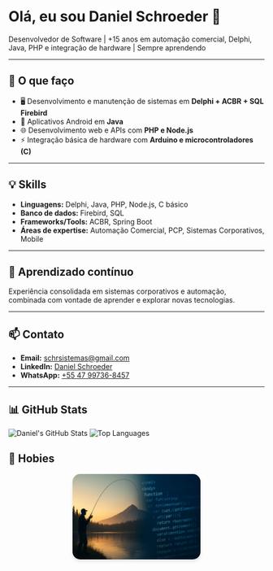 # Olá, eu sou Daniel Schroeder 👋

Desenvolvedor de Software | +15 anos em automação comercial, Delphi, Java, PHP e integração de hardware | Sempre aprendendo

---

## 🚀 O que faço
- 🖥️ Desenvolvimento e manutenção de sistemas em **Delphi + ACBR + SQL Firebird**  
- 📱 Aplicativos Android em **Java**  
- 🌐 Desenvolvimento web e APIs com **PHP e Node.js**  
- ⚡ Integração básica de hardware com **Arduino e microcontroladores (C)**  

---

## 💡 Skills
- **Linguagens:** Delphi, Java, PHP, Node.js, C básico  
- **Banco de dados:** Firebird, SQL  
- **Frameworks/Tools:** ACBR, Spring Boot  
- **Áreas de expertise:** Automação Comercial, PCP, Sistemas Corporativos, Mobile  

---

## 🌱 Aprendizado contínuo
Experiência consolidada em sistemas corporativos e automação, combinada com vontade de aprender e explorar novas tecnologias.

---

## 📫 Contato
- **Email:** schrsistemas@gmail.com  
- **LinkedIn:** [Daniel Schroeder](https://www.linkedin.com/in/schrsistemas/)  
- **WhatsApp:** [+55 47 99736-8457](https://wa.me/5547997368457)

---

## 📊 GitHub Stats
![Daniel's GitHub Stats](https://github-readme-stats.vercel.app/api?username=schrsistemas&show_icons=true&theme=github)
![Top Languages](https://github-readme-stats.vercel.app/api/top-langs/?username=schrsistemas&layout=compact&theme=github)


## 🎣 Hobies 
<p align="center">
  <img src="./image1.png" alt="Minha Imagem" width="50%" style="border-radius: 15px; box-shadow: 0 4px 6px rgba(0, 0, 0, 0.1);"/>
</p>



